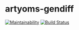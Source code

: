 # artyoms-gendiff

[![Maintainability](https://api.codeclimate.com/v1/badges/54dbb060568ef19127a2/maintainability)](https://codeclimate.com/github/vinnityom/project-lvl2-s451/maintainability)
[![Build Status](https://travis-ci.com/vinnityom/project-lvl2-s451.svg?branch=master)](https://travis-ci.com/vinnityom/project-lvl2-s451)